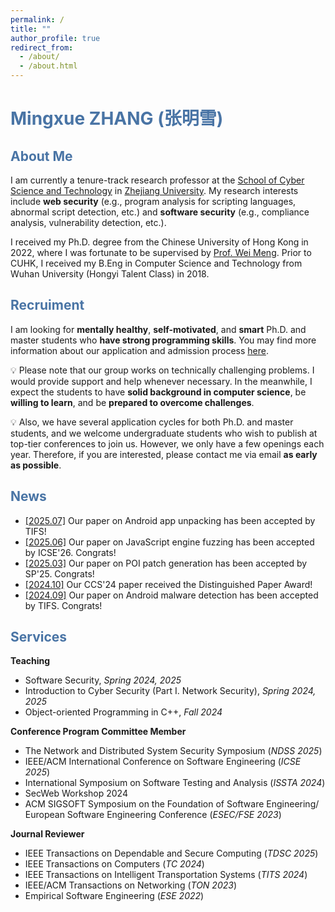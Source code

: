 ```yaml
---
permalink: /
title: ""
author_profile: true
redirect_from: 
  - /about/
  - /about.html
---
```

# <font color="#4974a5">Mingxue ZHANG (张明雪)</font>

## <font color="#4974a5">About Me</font>

I am currently a tenure-track research professor at the [School of Cyber Science and Technology](https://icsr.zju.edu.cn) in [Zhejiang University](https://www.zju.edu.cn). My research interests include **web security** (e.g., program analysis for scripting languages, abnormal script detection, etc.) and **software security** (e.g., compliance analysis, vulnerability detection, etc.). 

I received my Ph.D. degree from the Chinese University of Hong Kong in 2022, where I was fortunate to be supervised by [Prof. Wei Meng](https://www.cse.cuhk.edu.hk/~wei). Prior to CUHK, I received my B.Eng in Computer Science and Technology from Wuhan University (Hongyi Talent Class) in 2018.

## <font color="#4974a5">Recruiment</font>

I am looking for **mentally healthy**, **self-motivated**, and **smart** Ph.D. and master students who **have strong programming skills**. You may find more information about our application and admission process [here](https://mp.weixin.qq.com/s/iijmFFZaEUYQKaRiIMTrKw).  

💡 Please note that our group works on technically challenging problems. I would provide support and help whenever necessary. In the meanwhile, I expect the students to have **solid background in computer science**, be **willing to learn**, and be **prepared to overcome challenges**. 

💡 Also, we have several application cycles for both Ph.D. and master students, and we welcome undergraduate students who wish to publish at top-tier conferences to join us. However, we only have a few openings each year. Therefore, if you are interested, please contact me via email **as early as possible**.

## <font color="#4974a5">News</font>

- <ins>[2025.07]</ins> Our paper on Android app unpacking has been accepted by TIFS!
- <ins>[2025.06]</ins> Our paper on JavaScript engine fuzzing has been accepted by ICSE'26. Congrats!
- <ins>[2025.03]</ins> Our paper on POI patch generation has been accepted by SP'25. Congrats!
- <ins>[2024.10]</ins> Our CCS'24 paper received the Distinguished Paper Award!
- <ins>[2024.09]</ins> Our paper on Android malware detection has been accepted by TIFS. Congrats!

## <font color="#4974a5">Services</font>

**Teaching**
- Software Security, _Spring 2024, 2025_
- Introduction to Cyber Security (Part I. Network Security), _Spring 2024, 2025_
- Object-oriented Programming in C++, _Fall 2024_

**Conference Program Committee Member**
- The Network and Distributed System Security Symposium (_NDSS 2025_)
- IEEE/ACM International Conference on Software Engineering (_ICSE 2025_)
- International Symposium on Software Testing and Analysis (_ISSTA 2024_)
- SecWeb Workshop 2024
- ACM SIGSOFT Symposium on the Foundation of Software Engineering/ European Software Engineering Conference (_ESEC/FSE 2023_)

**Journal Reviewer**
- IEEE Transactions on Dependable and Secure Computing (_TDSC 2025_)
- IEEE Transactions on Computers (_TC 2024_)
- IEEE Transactions on Intelligent Transportation Systems (_TITS 2024_)
- IEEE/ACM Transactions on Networking (_TON 2023_)
- Empirical Software Engineering (_ESE 2022_)
